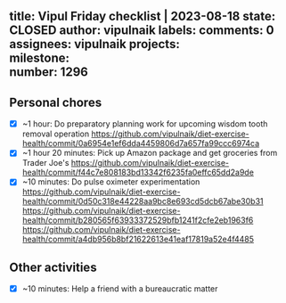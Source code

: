 title:	Vipul Friday checklist | 2023-08-18
state:	CLOSED
author:	vipulnaik
labels:	
comments:	0
assignees:	vipulnaik
projects:	
milestone:	
number:	1296
--
## Personal chores

- [x] ~1 hour: Do preparatory planning work for upcoming wisdom tooth removal operation https://github.com/vipulnaik/diet-exercise-health/commit/0a6954e1ef6dda4459806d7a657fa99ccc6974ca
- [x] ~1 hour 20 minutes: Pick up Amazon package and get groceries from Trader Joe's https://github.com/vipulnaik/diet-exercise-health/commit/f44c7e808183bd13342f6235fa0effc65dd2a9de
- [x] ~10 minutes: Do pulse oximeter experimentation https://github.com/vipulnaik/diet-exercise-health/commit/0d50c318e44228aa9bc8e693cd5dcb67abe30b31 https://github.com/vipulnaik/diet-exercise-health/commit/b280565f63933372529bfb1241f2cfe2eb1963f6 https://github.com/vipulnaik/diet-exercise-health/commit/a4db956b8bf21622613e41eaf17819a52e4f4485

## Other activities

- [x] ~10 minutes: Help a friend with a bureaucratic matter
